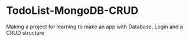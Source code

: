# TodoList-MongoDB-CRUD
Making a project for learning to make an app with Database, Login and a CRUD structure
